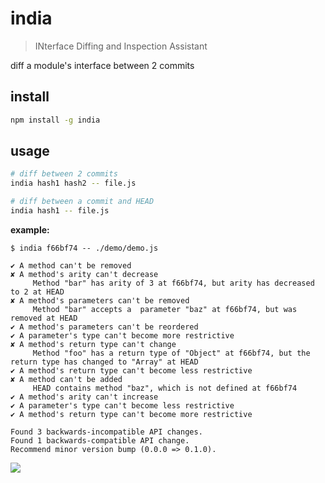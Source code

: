 # india

> INterface Diffing and Inspection Assistant

diff a module's interface between 2 commits

## install

```bash
npm install -g india
```

## usage

```bash
# diff between 2 commits
india hash1 hash2 -- file.js

# diff between a commit and HEAD
india hash1 -- file.js
```

**example:**

```text
$ india f66bf74 -- ./demo/demo.js

✔ A method can't be removed
✘ A method's arity can't decrease 
	 Method "bar" has arity of 3 at f66bf74, but arity has decreased to 2 at HEAD
✘ A method's parameters can't be removed 
	 Method "bar" accepts a  parameter "baz" at f66bf74, but was removed at HEAD
✔ A method's parameters can't be reordered
✔ A parameter's type can't become more restrictive
✘ A method's return type can't change 
	 Method "foo" has a return type of "Object" at f66bf74, but the return type has changed to "Array" at HEAD
✔ A method's return type can't become less restrictive
✘ A method can't be added 
	 HEAD contains method "baz", which is not defined at f66bf74
✔ A method's arity can't increase
✔ A parameter's type can't become less restrictive
✔ A method's return type can't become more restrictive

Found 3 backwards-incompatible API changes.
Found 1 backwards-compatible API change.
Recommend minor version bump (0.0.0 => 0.1.0).
```

![](http://i.imgur.com/aO8bLvV.gif)